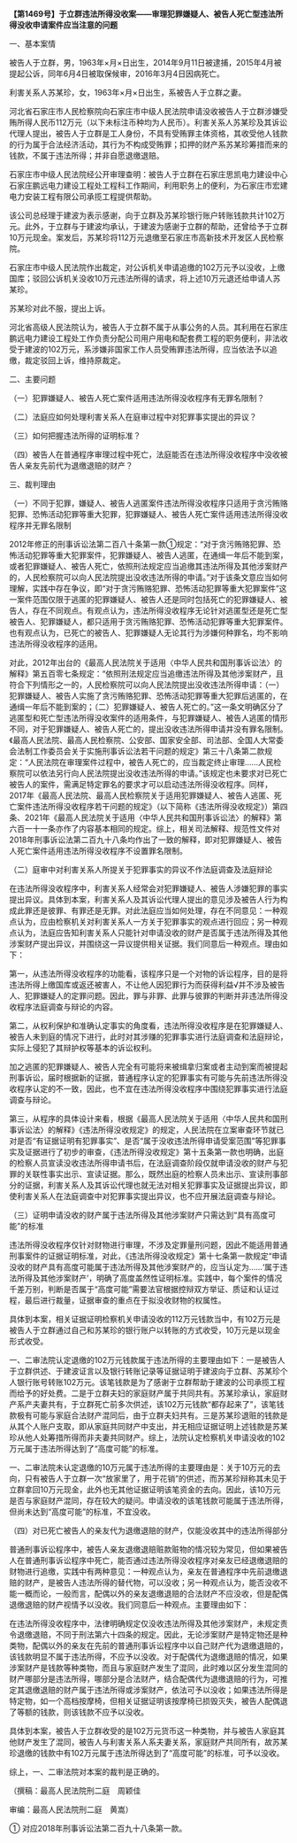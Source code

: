 **【第1469号】于立群违法所得没收案——审理犯罪嫌疑人、被告人死亡型违法所得没收申请案件应当注意的问题**

一、基本案情

被告人于立群，男，1963年×月×日出生，2014年9月11日被逮捕，2015年4月被提起公诉，同年6月4日被取保候审，2016年3月4日因病死亡。

利害关系人苏某珍，女，1963年×月×日出生，系被告人于立群之妻。

河北省石家庄市人民检察院向石家庄市中级人民法院申请没收被告人于立群涉嫌受贿所得人民币112万元（以下未标注币种均为人民币）。利害关系人苏某珍及其诉讼代理人提出，被告人于立群是工人身份，不具有受贿罪主体资格，其收受他人钱款的行为属于合法经济活动，其行为不构成受贿罪；扣押的财产系苏某珍筹措而来的钱款，不属于违法所得；并非自愿退缴退赔。

石家庄市中级人民法院经公开审理查明：被告人于立群在石家庄思凯电力建设中心石家庄鹏远电力建设工程处工程科工作期间，利用职务上的便利，为石家庄市宏建电力安装工程有限公司承揽工程提供帮助。

该公司总经理于建波为表示感谢，向于立群及苏某珍银行账户转账钱款共计102万元。此外，于立群与于建波均承认，于建波为感谢于立群的帮助，还曾给予于立群10万元现金。案发后，苏某珍将112万元退缴至石家庄市高新技术开发区人民检察院。

石家庄市中级人民法院作出裁定，对公诉机关申请追缴的102万元予以没收，上缴国库；驳回公诉机关没收10万元违法所得的请求，将上述10万元退还给申请人苏某珍。

苏某珍对此不服，提出上诉。

河北省高级人民法院认为，被告人于立群不属于从事公务的人员。其利用在石家庄鹏远电力建设工程处工作负责分配公司用户用电和配套费工程的职务便利，非法收受于建波的102万元，系涉嫌非国家工作人员受贿罪违法所得，应当依法予以追缴，裁定驳回上诉，维持原裁定。

二、主要问题

（一）犯罪嫌疑人、被告人死亡案件适用违法所得没收程序有无罪名限制？

（二）法庭应如何处理利害关系人在庭审过程中对犯罪事实提出的异议？

（三）如何把握违法所得的证明标准？

（四）被告人在普通程序审理过程中死亡，法庭能否在违法所得没收程序中没收被告人亲友先前代为退缴退赔的财产？

三、裁判理由

（一）不同于犯罪，嫌疑人、被告人逃匿案件违法所得没收程序只适用于贪污贿赂犯罪、恐怖活动犯罪等重大犯罪，犯罪嫌疑人、被告人死亡案件适用违法所得没收程序并无罪名限制

2012年修正的刑事诉讼法第二百八十条第一款①规定：“对于贪污贿赂犯罪、恐怖活动犯罪等重大犯罪案件，犯罪嫌疑人、被告人逃匿，在通缉一年后不能到案，或者犯罪嫌疑人、被告人死亡，依照刑法规定应当追缴其违法所得及其他涉案财产的，人民检察院可以向人民法院提出没收违法所得的申请。”对于该条文意应当如何理解，实践中存在争议，即“对于贪污贿赂犯罪、恐怖活动犯罪等重大犯罪案件”这一案件范围仅限于逃匿的犯罪嫌疑人、被告人还是同时包括死亡的犯罪嫌疑人、被告人，存在不同观点。有观点认为，违法所得没收程序无论针对逃匿型还是死亡型被告人、犯罪嫌疑人，都只适用于贪污贿赂犯罪、恐怖活动犯罪等重大犯罪案件。也有观点认为，已死亡的被告人、犯罪嫌疑人无论其行为涉嫌何种罪名，均不影响违法所得没收程序的适用。

对此，2012年出台的《最高人民法院关于适用〈中华人民共和国刑事诉讼法〉的解释》第五百零七条规定：“依照刑法规定应当追缴违法所得及其他涉案财产，且符合下列情形之一的，人民检察院可以向人民法院提出没收违法所得申请：（一）犯罪嫌疑人、被告人实施了贪污贿赂犯罪、恐怖活动犯罪等重大犯罪后逃匿的，在通缉一年后不能到案的；（二）犯罪嫌疑人、被告人死亡的。”这一条文明确区分了逃匿型和死亡型违法所得没收案件的适用条件，与犯罪嫌疑人、被告人逃匿的情形不同，对于犯罪嫌疑人、被告人死亡的，提出没收违法所得申请并没有罪名限制。《最高人民法院、最高人民检察院、公安部、国家安全部、司法部、全国人大常委会法制工作委员会关于实施刑事诉讼法若干问题的规定》第三十八条第二款规定：“人民法院在审理案件过程中，被告人死亡的，应当裁定终止审理……人民检察院可以依法另行向人民法院提出没收违法所得的申请。”该规定也未要求对已死亡被告人的案件，需满足特定罪名的要求才可以启动违法所得没收程序。同样，2017年《最高人民法院、最高人民检察院关于适用犯罪嫌疑人、被告人逃匿、死亡案件违法所得没收程序若干问题的规定》（以下简称《违法所得没收规定》）第四条、2021年《最高人民法院关于适用〈中华人民共和国刑事诉讼法〉的解释》第六百一十一条亦作了内容基本相同的规定。综上，相关司法解释、规范性文件对2018年刑事诉讼法第二百九十八条均作出了一致的解释，即对犯罪嫌疑人、被告人死亡案件适用违法所得没收程序不设置罪名限制。

（二）庭审中对利害关系人所提关于犯罪事实的异议不作法庭调查及法庭辩论

在违法所得没收程序中，利害关系人经常会对犯罪嫌疑人、被告人涉嫌犯罪的事实提出异议。具体到本案，利害关系人及其诉讼代理人提出的意见涉及被告人行为构成此罪还是彼罪、有罪还是无罪。对此法庭应当如何处理，存在不同意见：一种观点认为，应由检察机关对利害关系人一方关于犯罪事实的观点进行回应；另一种观点认为，法庭应告知利害关系人只能针对申请没收的财产是否属于违法所得及其他涉案财产提出异议，并围绕这一异议提供相关证据。我们同意后一种观点。理由如下：

第一，从违法所得没收程序的功能看，该程序只是一个对物的诉讼程序，目的是将违法所得上缴国库或返还被害人，不让他人因犯罪行为而获得利益√并不涉及被告人、犯罪嫌疑人的定罪问题。因此，罪与非罪、此罪与彼罪的判断并非违法所得没收程序法庭调查与辩论的内容。

第二，从权利保护和准确认定事实的角度看，违法所得没收程序是在犯罪嫌疑人、被告人未到庭的情况下进行，此时对其涉赚的犯罪事实进行法庭调查和法庭辩论，实际上侵犯了其辩护权等基本的诉讼权利。

加之逃匿的犯罪嫌疑人、被告人完全有可能将来被缉拿归案或者主动到案而被提起刑事诉讼，届时根据新的证据，普通程序认定的犯罪事实有可能与先前违法所得没收程序认定的不一致，因此，也不宜在违法所得没收程序中围绕犯罪事实进行法庭调查与辩论。

第三，从程序的具体设计来看，根据《最高人民法院关于适用〈中华人民共和国刑事诉讼法〉的解释》《违法所得没收规定》的规定，人民法院在立案审查环节就已对是否“有证据证明有犯罪事实”、是否“属于没收违法所得申请受案范围”等犯罪事实及证据进行了初步的审查，《违法所得没收规定》第十五条第一款也明确，出庭的检察人员宣读没收违法所得申请书后，在法庭调查阶段仅就申请没收的财产与犯罪的关联性事实出示、宣读证据。那么，既然出庭的检察人员未出示、宣读刑事部分的证据，利害关系人及其诉讼代理也就无法对相关犯罪事实及证据提出异议，即使利害关系人在法庭调查中对犯罪事实提出异议，也不应开展法庭调查与辩论。

（三）证明申请没收的财产属于违法所得及其他涉案财产只需达到“具有高度可能”的标准

违法所得没收程序仅针对财物进行审理，不涉及定罪量刑问题，因此不能适用普通刑事案件的证据证明标准，对此，《违法所得没收规定》第十七条第一款规定“申请没收的财产具有高度可能属于违法所得及其他涉案财产的，应当认定为……‘属于违法所得及其他涉案财产’，明确了高度盖然性证明标准。实践中，每个案件的情况千差万别，判断是否属于“高度可能”需要法官根据控辩双方举证、质证和认证过程，最后进行裁量，证据审查的重点在于拟没收财物的权属性。

具体到本案，相关证据证明检察机关申请没收的112万元钱款当中，有102万元是被告人于立群通过自己和苏某珍的银行账户以转账的方式收受，10万元是以现金形式收受。

一、二审法院认定退缴的102万元钱款属于违法所得的主要理由如下：一是被告人于立群供述、于建波证言以及银行转账记录等证据证明于建波向于立群、苏某珍个人银行账号转账102万元。该笔钱款是为了感谢于立群帮助于建波的公司承揽工程而给予的好处费。二是于立群夫妇的家庭财产属于共同共有。苏某珍承认，家庭财产系产夫妻共有，于立群死亡前多次供述，该102万元钱款“都存起来了”，该笔钱款极有可能与家庭合法财产混同后，由于立群夫妇共有。三是苏某珍退赃的钱款是从其个人账户支取，即从家庭共同财产中支出，并无相应证据证明上述钱款是苏某珍从他人处筹措所得而非夫妻共同财产。综上，法院认定检察机关申请没收的102万元属于违法所得达到了“高度可能”的标准。

一、二审法院未认定退缴的10万元属于违法所得的主要理由是：关于10万元的去向，只有被告人于立群一次“放家里了，用于花销”的供述，而苏某珍辩称其未见于立群拿回10万元现金，此外也无其他证据证明该笔资金的去向。因此，该10万元是否与家庭财产混同，存在较大的疑问。申请没收的该笔钱款可能属于违法所得，但尚未达到“高度可能”的标准，不宜没收。

（四）对已死亡被告人的亲友代为退缴退赔的财产，仅能没收其中的违法所得部分

普通刑事诉讼程序中，被告人亲友退缴退赔赃款赃物的情况较为常见，但如果被告人在普通刑事诉讼程序中死亡，能否通过违法所得没收程序对亲友已经退缴退赔的财物进行追缴，实践中有两种意见：一种观点认为，亲友在普通程序中先前退缴退赔的财产，是被告人违法所得的替代物，可以没收；另一种观点认为，能否没收不能一概而论，一般而言，配偶以外的亲友退缴退赔的合法财产不应没收，但是配偶退缴退赔的财产视情予以没收。我们同意后一种观点。主要理由如下：

在违法所得没收程序中，法律明确规定仅没收违法所得及其他涉案财产，未规定责令退缴退赔，不同于刑法第六十四条的规定。因此，无论涉案财产是特定物还是种类物，配偶以外的亲友在先前的普通刑事诉讼程序中以自己财产代为退缴退赔的，该钱款明显不属于违法所得，不应予以没收。对于配偶代为退缴退赔的情况，如果涉案财产是钱款等种类物，而且与家庭财产发生了混同，此时难以区分发生混同的财产哪部分是违法所得，哪部分是合法财产，结合配偶代为退缴退赔的行为，可推定其退缴退赔的财产属于违法所得或涉案财产，依法可予以没收；如果违法所得是特定物，如一个高档按摩椅，但相关证据证明该按摩椅已损毁灭失，被告人配偶退了等额的钱款，则该钱款不应予以没收。

具体到本案，被告人于立群收受的是102万元货币这一种类物，并与被告人家庭其他财产发生了混同，被告人与利害关系人系夫妻关系，家庭财产共同所有，故苏某珍退缴的钱款中有102万元属于违法所得达到了“高度可能”的标准，可予以没收。

综上，一、二审法院对本案的裁判是正确的。

（撰稿：最高人民法院刑二庭　周颖佳

审编：最高人民法院刑二庭　黄嵩）

① 对应2018年刑事诉讼法第二百九十八条第一款。